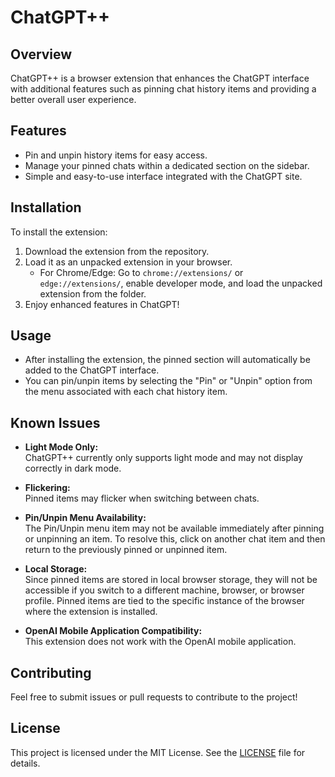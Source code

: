 # ChatGPT++

## Overview
ChatGPT++ is a browser extension that enhances the ChatGPT interface with additional features such as pinning chat history items and providing a better overall user experience.

## Features
- Pin and unpin history items for easy access.
- Manage your pinned chats within a dedicated section on the sidebar.
- Simple and easy-to-use interface integrated with the ChatGPT site.

## Installation
To install the extension:
1. Download the extension from the repository.
2. Load it as an unpacked extension in your browser.
   - For Chrome/Edge: Go to `chrome://extensions/` or `edge://extensions/`, enable developer mode, and load the unpacked extension from the folder.
3. Enjoy enhanced features in ChatGPT!

## Usage
- After installing the extension, the pinned section will automatically be added to the ChatGPT interface.
- You can pin/unpin items by selecting the "Pin" or "Unpin" option from the menu associated with each chat history item.

## Known Issues

- **Light Mode Only:**  
  ChatGPT++ currently only supports light mode and may not display correctly in dark mode.
  
- **Flickering:**  
  Pinned items may flicker when switching between chats.

- **Pin/Unpin Menu Availability:**  
  The Pin/Unpin menu item may not be available immediately after pinning or unpinning an item. To resolve this, click on another chat item and then return to the previously pinned or unpinned item.

- **Local Storage:**  
  Since pinned items are stored in local browser storage, they will not be accessible if you switch to a different machine, browser, or browser profile. Pinned items are tied to the specific instance of the browser where the extension is installed.

- **OpenAI Mobile Application Compatibility:**  
  This extension does not work with the OpenAI mobile application.


## Contributing
Feel free to submit issues or pull requests to contribute to the project!

## License
This project is licensed under the MIT License. See the [LICENSE](./LICENSE) file for details.
